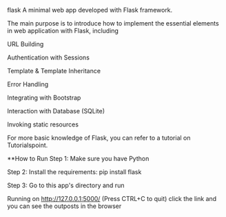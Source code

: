 flask
A minimal web app developed with Flask framework.

The main purpose is to introduce how to implement the essential elements in web application with Flask, including

URL Building

Authentication with Sessions

Template & Template Inheritance

Error Handling

Integrating with Bootstrap

Interaction with Database (SQLite)

Invoking static resources

For more basic knowledge of Flask, you can refer to a tutorial on Tutorialspoint.

**How to Run
Step 1: Make sure you have Python

Step 2: Install the requirements: pip install flask

Step 3: Go to this app's directory and run 

   Running on http://127.0.0.1:5000/ (Press CTRL+C to quit)
   click the link and you can see the outposts in the browser
